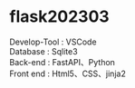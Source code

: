 # flask202303

Develop-Tool : VSCode </br>
Database : Sqlite3 </br>
Back-end : FastAPI、Python </br>
Front end : Html5、CSS、jinja2 </br>
